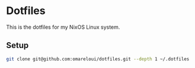 # Dotfiles

This is the dotfiles for my NixOS Linux system.

## Setup

```bash
git clone git@github.com:omareloui/dotfiles.git --depth 1 ~/.dotfiles
```

<!-- TODO: Add instructions for installing Nix and NixOS -->
